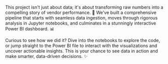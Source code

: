 This project isn't just about data; it's about transforming raw numbers into a compelling story of vendor performance. 🚀 We've built a comprehensive pipeline that starts with seamless data ingestion, moves through rigorous analysis in Jupyter notebooks, and culminates in a stunningly interactive Power BI dashboard. 📊

Curious to see how we did it? Dive into the notebooks to explore the code, or jump straight to the Power BI file to interact with the visualizations and uncover actionable insights. This is your chance to see data in action and make smarter, data-driven decisions. ✨
